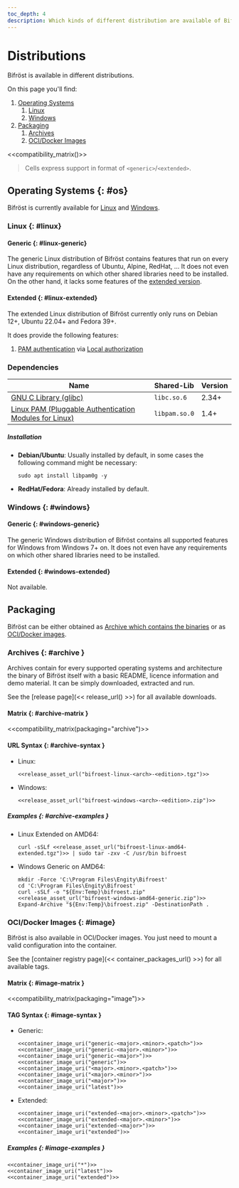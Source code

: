 ```yaml
---
toc_depth: 4
description: Which kinds of different distribution are available of Bifröst and how to obtain them.
---
```


# Distributions

Bifröst is available in different distributions.

On this page you'll find:

1. [Operating Systems](#os)
    1. [Linux](#linux)
    2. [Windows](#windows)
2. [Packaging](#packaging)
    1. [Archives](#archive)
    2. [OCI/Docker Images](#image)

<<compatibility_matrix()>>
> Cells express support in format of `<generic>`/`<extended>`.

## Operating Systems {: #os}

Bifröst is currently available for [Linux](#linux) and [Windows](#windows).

### Linux {: #linux}

#### Generic {: #linux-generic}

The generic Linux distribution of Bifröst contains features that run on every Linux distribution, regardless of Ubuntu, Alpine, RedHat, ... It does not even have any requirements on which other shared libraries need to be installed. On the other hand, it lacks some features of the [extended version](#linux-extended).

#### Extended {: #linux-extended}

The extended Linux distribution of Bifröst currently only runs on Debian 12+, Ubuntu 22.04+ and Fedora 39+.

It does provide the following features:

1. [PAM authentication](../reference/authorization/local.md#property-pamService) via [Local authorization](../reference/authorization/local.md)

### Dependencies

| Name | Shared-Lib | Version |
| - | - | - |
| [GNU C Library (glibc)](https://www.gnu.org/software/libc/) | `libc.so.6` | 2.34+ |
| [Linux PAM (Pluggable Authentication Modules for Linux)](https://github.com/linux-pam/linux-pam) | `libpam.so.0` | 1.4+ |

##### Installation

* **Debian/Ubuntu**: Usually installed by default, in some cases the following command might be necessary:
   ```shell
   sudo apt install libpam0g -y
   ```
* **RedHat/Fedora**: Already installed by default.

### Windows {: #windows}

#### Generic {: #windows-generic}
The generic Windows distribution of Bifröst contains all supported features for Windows from Windows 7+ on. It does not even have any requirements on which other shared libraries need to be installed.

#### Extended {: #windows-extended}
Not available.

## Packaging

Bifröst can be either obtained as [Archive which contains the binaries](#archive) or as [OCI/Docker images](#image).

### Archives {: #archive }

Archives contain for every supported operating systems and architecture the binary of Bifröst itself with a basic README, licence information and demo material. It can be simply downloaded, extracted and run.

See the [release page](<< release_url() >>) for all available downloads.

#### Matrix {: #archive-matrix }

<<compatibility_matrix(packaging="archive")>>

#### URL Syntax {: #archive-syntax }

* Linux:
    ```plain
    <<release_asset_url("bifroest-linux-<arch>-<edition>.tgz")>>
    ```
* Windows:
    ```plain
    <<release_asset_url("bifroest-windows-<arch>-<edition>.zip")>>
    ```

##### Examples {: #archive-examples }

* Linux Extended on AMD64:
    ```shell
    curl -sSLf <<release_asset_url("bifroest-linux-amd64-extended.tgz")>> | sudo tar -zxv -C /usr/bin bifroest
    ```

* Windows Generic on AMD64:
    ```{.powershell title="Run elevated"}
    mkdir -Force 'C:\Program Files\Engity\Bifroest'
    cd 'C:\Program Files\Engity\Bifroest'
    curl -sSLf -o "${Env:Temp}\bifroest.zip" <<release_asset_url("bifroest-windows-amd64-generic.zip")>>
    Expand-Archive "${Env:Temp}\bifroest.zip" -DestinationPath .
    ```

### OCI/Docker Images {: #image}

Bifröst is also available in OCI/Docker images. You just need to mount a valid configuration into the container.

See the [container registry page](<< container_packages_url() >>) for all available tags.

#### Matrix {: #image-matrix }

<<compatibility_matrix(packaging="image")>>

#### TAG Syntax {: #image-syntax }

* Generic:
    ```plain
    <<container_image_uri("generic-<major>.<minor>.<patch>")>>
    <<container_image_uri("generic-<major>.<minor>")>>
    <<container_image_uri("generic-<major>")>>
    <<container_image_uri("generic")>>
    <<container_image_uri("<major>.<minor>.<patch>")>>
    <<container_image_uri("<major>.<minor>")>>
    <<container_image_uri("<major>")>>
    <<container_image_uri("latest")>>
    ```

* Extended:
    ```plain
    <<container_image_uri("extended-<major>.<minor>.<patch>")>>
    <<container_image_uri("extended-<major>.<minor>")>>
    <<container_image_uri("extended-<major>")>>
    <<container_image_uri("extended")>>
    ```

##### Examples {: #image-examples }

```shell
<<container_image_uri("*")>>
<<container_image_uri("latest")>>
<<container_image_uri("extended")>>
```
